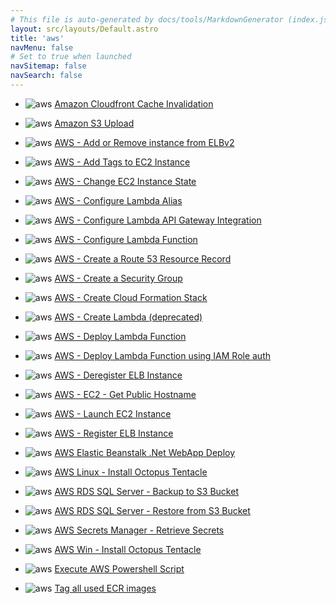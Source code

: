 ```yaml
---
# This file is auto-generated by docs/tools/MarkdownGenerator (index.js)
layout: src/layouts/Default.astro
title: 'aws'
navMenu: false
# Set to true when launched
navSitemap: false
navSearch: false
---
```


<ul>

<li>

![aws](https://i.octopus.com/library/step-templates/aws.png) [Amazon Cloudfront Cache Invalidation](/integrations/aws/amazon-cloudfront-cache-invalidation)

</li>
        
<li>

![aws](https://i.octopus.com/library/step-templates/aws.png) [Amazon S3 Upload](/integrations/aws/amazon-s3-upload)

</li>
        
<li>

![aws](https://i.octopus.com/library/step-templates/aws.png) [AWS - Add or Remove instance from ELBv2](/integrations/aws/aws-add-or-remove-instance-from-elbv2)

</li>
        
<li>

![aws](https://i.octopus.com/library/step-templates/aws.png) [AWS - Add Tags to EC2 Instance](/integrations/aws/aws-add-tags-to-ec2-instance)

</li>
        
<li>

![aws](https://i.octopus.com/library/step-templates/aws.png) [AWS - Change EC2 Instance State](/integrations/aws/aws-change-ec2-instance-state)

</li>
        
<li>

![aws](https://i.octopus.com/library/step-templates/aws.png) [AWS - Configure Lambda Alias](/integrations/aws/aws-configure-lambda-alias)

</li>
        
<li>

![aws](https://i.octopus.com/library/step-templates/aws.png) [AWS - Configure Lambda API Gateway Integration](/integrations/aws/aws-configure-lambda-api-gateway-integration)

</li>
        
<li>

![aws](https://i.octopus.com/library/step-templates/aws.png) [AWS - Configure Lambda Function](/integrations/aws/aws-configure-lambda-function)

</li>
        
<li>

![aws](https://i.octopus.com/library/step-templates/aws.png) [AWS - Create a Route 53 Resource Record](/integrations/aws/aws-create-a-route-53-resource-record)

</li>
        
<li>

![aws](https://i.octopus.com/library/step-templates/aws.png) [AWS - Create a Security Group](/integrations/aws/aws-create-a-security-group)

</li>
        
<li>

![aws](https://i.octopus.com/library/step-templates/aws.png) [AWS - Create Cloud Formation Stack](/integrations/aws/aws-create-cloud-formation-stack)

</li>
        
<li>

![aws](https://i.octopus.com/library/step-templates/aws.png) [AWS - Create Lambda (deprecated)](/integrations/aws/aws-create-lambda-(deprecated))

</li>
        
<li>

![aws](https://i.octopus.com/library/step-templates/aws.png) [AWS - Deploy Lambda Function](/integrations/aws/aws-deploy-lambda-function)

</li>
        
<li>

![aws](https://i.octopus.com/library/step-templates/aws.png) [AWS - Deploy Lambda Function using IAM Role auth](/integrations/aws/aws-deploy-lambda-function-using-iam-role-auth)

</li>
        
<li>

![aws](https://i.octopus.com/library/step-templates/aws.png) [AWS - Deregister ELB Instance](/integrations/aws/aws-deregister-elb-instance)

</li>
        
<li>

![aws](https://i.octopus.com/library/step-templates/aws.png) [AWS - EC2 - Get Public Hostname](/integrations/aws/aws-ec2-get-public-hostname)

</li>
        
<li>

![aws](https://i.octopus.com/library/step-templates/aws.png) [AWS - Launch EC2 Instance](/integrations/aws/aws-launch-ec2-instance)

</li>
        
<li>

![aws](https://i.octopus.com/library/step-templates/aws.png) [AWS - Register ELB Instance](/integrations/aws/aws-register-elb-instance)

</li>
        
<li>

![aws](https://i.octopus.com/library/step-templates/aws.png) [AWS Elastic Beanstalk .Net WebApp Deploy](/integrations/aws/aws-elastic-beanstalk-.net-webapp-deploy)

</li>
        
<li>

![aws](https://i.octopus.com/library/step-templates/aws.png) [AWS Linux - Install Octopus Tentacle](/integrations/aws/aws-linux-install-octopus-tentacle)

</li>
        
<li>

![aws](https://i.octopus.com/library/step-templates/aws.png) [AWS RDS SQL Server - Backup to S3 Bucket](/integrations/aws/aws-rds-sql-server-backup-to-s3-bucket)

</li>
        
<li>

![aws](https://i.octopus.com/library/step-templates/aws.png) [AWS RDS SQL Server - Restore from S3 Bucket](/integrations/aws/aws-rds-sql-server-restore-from-s3-bucket)

</li>
        
<li>

![aws](https://i.octopus.com/library/step-templates/aws.png) [AWS Secrets Manager - Retrieve Secrets](/integrations/aws/aws-secrets-manager-retrieve-secrets)

</li>
        
<li>

![aws](https://i.octopus.com/library/step-templates/aws.png) [AWS Win - Install Octopus Tentacle](/integrations/aws/aws-win-install-octopus-tentacle)

</li>
        
<li>

![aws](https://i.octopus.com/library/step-templates/aws.png) [Execute AWS Powershell Script](/integrations/aws/execute-aws-powershell-script)

</li>
        
<li>

![aws](https://i.octopus.com/library/step-templates/aws.png) [Tag all used ECR images](/integrations/aws/tag-all-used-ecr-images)

</li>
        
</ul>
